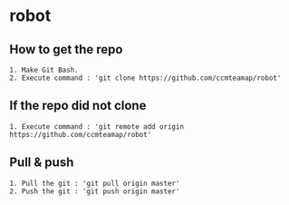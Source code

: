 # robot
## How to get the repo
	1. Make Git Bash.
	2. Execute command : 'git clone https://github.com/ccmteamap/robot'

## If the repo did not clone
	1. Execute command : 'git remote add origin https://github.com/ccmteamap/robot'  

##	Pull & push

	1. Pull the git : 'git pull origin master'
	2. Push the git : 'git push origin master'
